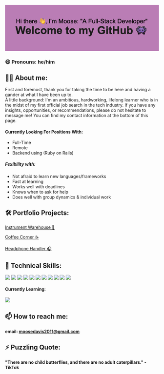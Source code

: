 ![doosemavis/header](https://github.com/doosemavis/doosemavis/blob/main/header.png?raw=true)

### 😄 Pronouns: he/him

## 💁‍♂️ About me: 

First and foremost, thank you for taking the time to be here and having a gander at what I have been up to.  
A little background: I'm an ambitious, hardworking, lifelong learner who is in the midst of my first official job search in the tech industry.  If you have any insights, opportunities, or recommendations, please do not hesitate to message me!  You can find my contact information at the bottom of this page.  


#### Currently Looking For Positions With: 
* Full-Time
* Remote
* Backend using (Ruby on Rails)

##### Fexibility with: 
* Not afraid to learn new languages/frameworks 
* Fast at learning
* Works well with deadlines
* Knows when to ask for help
* Does well with group dynamics & individual work



## 🛠 Portfolio Projects: 
 [Instrument Warehouse 🎹](https://github.com/doosemavis/instrument_warehouse)

 [Coffee Corner ☕️](https://github.com/doosemavis/coffee_corner)

 [Headphone Handler 🎧](https://github.com/doosemavis/headphone_handler)


## 👾 Technical Skills: 
![](https://img.shields.io/badge/Ruby?style=for-the-badge&logo=ruby)
![](https://img.shields.io/badge/Ruby_on_Rails-critical?style=for-the-badge&logo=ruby-on-rails)
![](https://img.shields.io/badge/ActiveRecord-critical?style=for-the-badge&logo=ruby)
![](https://img.shields.io/badge/Sinatra-critical?style=for-the-badge&logo=ruby)
![](https://img.shields.io/badge/SQL-critical?style=for-the-badge&logo=sqlite)
![](https://img.shields.io/badge/PostgreSQL-critical?style=for-the-badge&logo=postgresql)
![](https://img.shields.io/badge/JavaScript-yellow?style=for-the-badge&logo=javascript)
![](https://img.shields.io/badge/React.js-blue?style=for-the-badge&logo=react)
![](https://img.shields.io/badge/Redux-purple?style=for-the-badge&logo=redux)
![](https://img.shields.io/badge/Git-orange?style=for-the-badge&logo=git)
![](https://img.shields.io/badge/GitHub-black?style=for-the-badge&logo=github)

  
  #### Currently Learning: 
  ![](https://img.shields.io/badge/-Golang-blue?style=for-the-badge&logo=go)


## 📫 How to reach me: 
#### email: moosedavis2011@gmail.com



## ⚡ Puzzling Quote: 
#### "There are no child butterflies, and there are no adult caterpillars." - TikTok
